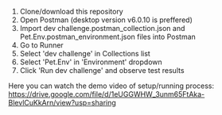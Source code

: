 1. Clone/download this repository
2. Open Postman (desktop version v6.0.10 is preffered)
3. Import dev challenge.postman_collection.json and Pet.Env.postman_environment.json files into Postman
4. Go to Runner
5. Select 'dev challenge' in Collections list
6. Select 'Pet.Env' in 'Environment' dropdown
7. Click 'Run dev challenge' and observe test results

Here you can watch the demo video of setup/running process: https://drive.google.com/file/d/1eUGGWHW_3unm65FtAka-BlevlCuKkArn/view?usp=sharing
